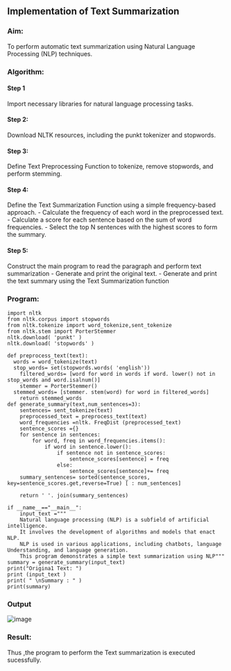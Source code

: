 
## Implementation of Text  Summarization
### Aim: 
To perform automatic text summarization using Natural Language Processing (NLP) techniques. 

### Algorithm:
#### Step 1 
Import necessary libraries for natural language processing tasks.
#### Step 2: 
Download NLTK resources, including the punkt tokenizer and stopwords.
#### Step 3: 
Define Text Preprocessing Function to tokenize, remove stopwords, and perform stemming.
#### Step 4: 
Define the Text Summarization Function using a simple frequency-based approach.
    - Calculate the frequency of each word in the preprocessed text.
    - Calculate a score for each sentence based on the sum of word frequencies.
    - Select the top N sentences with the highest scores to form the summary.
#### Step 5: 
Construct the main program to read the paragraph  and perform text summarization
      - Generate and print the original text.
      - Generate and print the text summary using the  Text Summarization function
### Program:
~~~
import nltk
from nltk.corpus import stopwords
from nltk.tokenize import word_tokenize,sent_tokenize
from nltk.stem import PorterStemmer
nltk.download( 'punkt' )
nltk.download( 'stopwords' )

def preprocess_text(text):
  words = word_tokenize(text)
  stop_words= set(stopwords.words( 'english'))
	filtered_words= [word for word in words if word. lower() not in stop_words and word.isalnum()]
	stemmer = PorterStemmer()
  stemmed_words= [stemmer. stem(word) for word in filtered_words]
	return stemmed_words
def generate_summary(text,num_sentences=3):
	sentences= sent_tokenize(text)
	preprocessed_text = preprocess_text(text)
	word_frequencies =nltk. FreqDist (preprocessed_text)
	sentence_scores ={}
	for sentence in sentences:
		for word, freq in word_frequencies.items():
			if word in sentence.lower():
				if sentence not in sentence_scores:
					sentence_scores[sentence] = freq
				else:
					sentence_scores[sentence]+= freq
	summary_sentences= sorted(sentence_scores, key=sentence_scores.get,reverse=True) [ : num_sentences]

	return ' '. join(summary_sentences)

if __name__=="__main__":
	input_text ="""
	Natural language processing (NLP) is a subfield of artificial intelligence.
	It involves the development of algorithms and models that enact NLP.
	NLP is used in various applications, including chatbots, language Understanding, and language generation.
	This program demonstrates a simple text summarization using NLP"""
summary = generate_summary(input_text)
print("Origina1 Text: ")
print (input_text )
print( " \nSummary : " )
print(summary)
~~~

### Output
![image](https://github.com/21005984/Ex-7-AAI/assets/94748389/6bdb0c81-1f8b-4826-83f2-31b8addf7459)

### Result:
Thus ,the program to perform the Text summarization is executed sucessfully.


